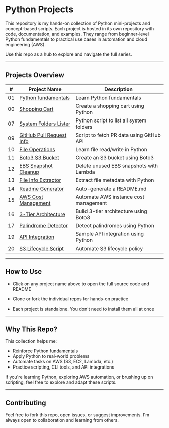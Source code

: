# Python Projects

This repository is my hands-on collection of Python mini-projects and concept-based scripts. Each project is hosted in its own repository with code, documentation, and examples. They range from beginner-level Python fundamentals to practical use cases in automation and cloud engineering (AWS).

Use this repo as a hub to explore and navigate the full series.

---

## Projects Overview

| #  | Project Name | Description |
|----|--------------|-------------|
| 01 | [Python fundamentals](https://github.com/djcloudking/python-fundamentals) | Learn Python fundamentals |
| 00 | [Shopping Cart](https://github.com/djcloudking/00-python-mini-shopping-cart) | Create a shopping cart using Python |
| 07 | [System Folders Lister](https://github.com/djcloudking/07-system-folder-lister) | Python script to list all system folders |
| 09 | [GitHub Pull Request Info](https://github.com/djcloudking/09-pull-request-info) | Script to fetch PR data using GitHub API |
| 10 | [File Operations](https://github.com/djcloudking/10-file-operations) | Learn file read/write in Python |
| 11 | [Boto3 S3 Bucket](https://github.com/djcloudking/11-boto3-s3-bucket) | Create an S3 bucket using Boto3 |
| 12 | [EBS Snapshot Cleanup](https://github.com/djcloudking/12-ebs-snapshot-cleanup) | Delete unused EBS snapshots with Lambda |
| 13 | [File Info Extractor](https://github.com/djcloudking/13-file-info-extractor) | Extract file metadata with Python |
| 14 | [Readme Generator](https://github.com/djcloudking/14-readme-generator) | Auto-generate a README.md |
| 15 | [AWS Cost Management](https://github.com/djcloudking/15-aws-cost-manager) | Automate AWS instance cost management |
| 16 | [3-Tier Architecture](https://github.com/djcloudking/16-aws-3tier-architecture) | Build 3-tier architecture using Boto3 |
| 17 | [Palindrome Detector](https://github.com/djcloudking/17-palindrome-detector) | Detect palindromes using Python |
| 19 | [API Integration](https://github.com/djcloudking/19-api-integration) | Sample API integration using Python |
| 20 | [S3 Lifecycle Script](https://github.com/djcloudking/20-s3-lifecycle-script) | Automate S3 lifecycle policy |

---

## How to Use

- Click on any project name above to open the full source code and README
  
- Clone or fork the individual repos for hands-on practice
  
- Each project is standalone. You don't need to install them all at once

---

## Why This Repo?

This collection helps me:

* Reinforce Python fundamentals
* Apply Python to real-world problems
* Automate tasks on AWS (S3, EC2, Lambda, etc.)
* Practice scripting, CLI tools, and API integrations

If you're learning Python, exploring AWS automation, or brushing up on scripting, feel free to explore and adapt these scripts.

---

## Contributing

Feel free to fork this repo, open issues, or suggest improvements. I'm always open to collaboration and learning from others.
